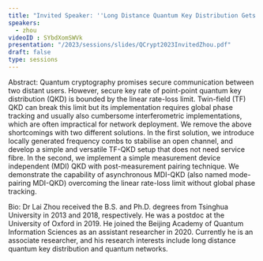 ```yaml
---
title: "Invited Speaker: ''Long Distance Quantum Key Distribution Gets Simpler'' "
speakers:
  - zhou
videoID : SYbdXomSWVk
presentation: "/2023/sessions/slides/QCrypt2023InvitedZhou.pdf"
draft: false
type: sessions
---
```

Abstract: Quantum cryptography promises secure communication between two distant users. However, secure key rate of point-point quantum key distribution (QKD) is bounded by the linear rate-loss limit. Twin-field (TF) QKD can break this limit but its implementation requires global phase tracking and usually also cumbersome interferometric implementations, which are often impractical for network deployment. We remove the above shortcomings with two different solutions. In the first solution, we introduce locally generated frequency combs to stabilise an open channel, and develop a simple and versatile TF-QKD setup that does not need service fibre. In the second, we implement a simple measurement device independent (MDI) QKD with post-measurement pairing technique. We demonstrate the capability of asynchronous MDI-QKD (also named mode-pairing MDI-QKD) overcoming the linear rate-loss limit without global phase tracking.

Bio: Dr Lai Zhou received the B.S. and Ph.D. degrees from Tsinghua University in 2013 and 2018, respectively. He was a postdoc at the University of Oxford in 2019. He joined the Beijing Academy of Quantum Information Sciences as an assistant researcher in 2020. Currently he is an associate researcher, and his research interests include long distance quantum key distribution and quantum networks.

<!-- fields to use above: -->
<!-- videoId: "Vfl9pPh6ipI" -->
<!-- presentation: "/2023/sessions/slides/QCrypt2023TutorialYuen.pdf" -->
